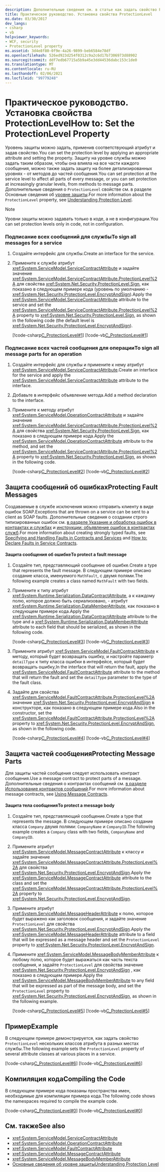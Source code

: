 ```yaml
---
description: Дополнительные сведения см. в статье как задать свойство ProtectionLevel.
title: Практическое руководство. Установка свойства ProtectionLevel
ms.date: 03/30/2017
dev_langs:
- csharp
- vb
helpviewer_keywords:
- WCF, security
- ProtectionLevel property
ms.assetid: 3d4e8f80-0f9e-4a26-9899-beb6584e78df
ms.openlocfilehash: 526ed923d254f0312c9a2c6d17b7306973d88902
ms.sourcegitcommit: ddf7edb67715a5b9a45e3dd44536dabc153c1de0
ms.translationtype: MT
ms.contentlocale: ru-RU
ms.lasthandoff: 02/06/2021
ms.locfileid: "99779248"
---
```

# <a name="how-to-set-the-protectionlevel-property"></a><span data-ttu-id="df3e0-103">Практическое руководство. Установка свойства ProtectionLevel</span><span class="sxs-lookup"><span data-stu-id="df3e0-103">How to: Set the ProtectionLevel Property</span></span>

<span data-ttu-id="df3e0-104">Уровень защиты можно задать, применив соответствующий атрибут и задав свойство.</span><span class="sxs-lookup"><span data-stu-id="df3e0-104">You can set the protection level by applying an appropriate attribute and setting the property.</span></span> <span data-ttu-id="df3e0-105">Защиту на уровне службы можно задать таким образом, чтобы она влияла на все части каждого сообщения, можно также задать защиту на более детализированных уровнях - от методов до частей сообщения.</span><span class="sxs-lookup"><span data-stu-id="df3e0-105">You can set protection at the service level to affect all parts of every message, or you can set protection at increasingly granular levels, from methods to message parts.</span></span> <span data-ttu-id="df3e0-106">Дополнительные сведения о `ProtectionLevel` свойстве см. в разделе Основные сведения об [уровне защиты](understanding-protection-level.md).</span><span class="sxs-lookup"><span data-stu-id="df3e0-106">For more information about the `ProtectionLevel` property, see [Understanding Protection Level](understanding-protection-level.md).</span></span>  
  
> [!NOTE]
> <span data-ttu-id="df3e0-107">Уровни защиты можно задавать только в коде, а не в конфигурации.</span><span class="sxs-lookup"><span data-stu-id="df3e0-107">You can set protection levels only in code, not in configuration.</span></span>  
  
### <a name="to-sign-all-messages-for-a-service"></a><span data-ttu-id="df3e0-108">Подписание всех сообщений для службы</span><span class="sxs-lookup"><span data-stu-id="df3e0-108">To sign all messages for a service</span></span>  
  
1. <span data-ttu-id="df3e0-109">Создайте интерфейс для службы.</span><span class="sxs-lookup"><span data-stu-id="df3e0-109">Create an interface for the service.</span></span>  
  
2. <span data-ttu-id="df3e0-110">Примените к службе атрибут <xref:System.ServiceModel.ServiceContractAttribute> и задайте значение <xref:System.ServiceModel.ServiceContractAttribute.ProtectionLevel%2A> для свойства <xref:System.Net.Security.ProtectionLevel.Sign>, как показано в следующем примере кода (уровень по умолчанию - <xref:System.Net.Security.ProtectionLevel.EncryptAndSign>).</span><span class="sxs-lookup"><span data-stu-id="df3e0-110">Apply the <xref:System.ServiceModel.ServiceContractAttribute> attribute to the service and set the <xref:System.ServiceModel.ServiceContractAttribute.ProtectionLevel%2A> property to <xref:System.Net.Security.ProtectionLevel.Sign>, as shown in the following code (the default level is <xref:System.Net.Security.ProtectionLevel.EncryptAndSign>).</span></span>  
  
     [!code-csharp[C_ProtectionLevel#1](../../../samples/snippets/csharp/VS_Snippets_CFX/c_protectionlevel/cs/source.cs#1)]
     [!code-vb[C_ProtectionLevel#1](../../../samples/snippets/visualbasic/VS_Snippets_CFX/c_protectionlevel/vb/source.vb#1)]  
  
### <a name="to-sign-all-message-parts-for-an-operation"></a><span data-ttu-id="df3e0-111">Подписание всех частей сообщения для операции</span><span class="sxs-lookup"><span data-stu-id="df3e0-111">To sign all message parts for an operation</span></span>  
  
1. <span data-ttu-id="df3e0-112">Создайте интерфейс для службы и примените к нему атрибут <xref:System.ServiceModel.ServiceContractAttribute>.</span><span class="sxs-lookup"><span data-stu-id="df3e0-112">Create an interface for the service and apply the <xref:System.ServiceModel.ServiceContractAttribute> attribute to the interface.</span></span>  
  
2. <span data-ttu-id="df3e0-113">Добавьте в интерфейс объявление метода.</span><span class="sxs-lookup"><span data-stu-id="df3e0-113">Add a method declaration to the interface.</span></span>  
  
3. <span data-ttu-id="df3e0-114">Примените к методу атрибут <xref:System.ServiceModel.OperationContractAttribute> и задайте значение <xref:System.ServiceModel.ServiceContractAttribute.ProtectionLevel%2A> для свойства <xref:System.Net.Security.ProtectionLevel.Sign>, как показано в следующем примере кода.</span><span class="sxs-lookup"><span data-stu-id="df3e0-114">Apply the <xref:System.ServiceModel.OperationContractAttribute> attribute to the method, and set the <xref:System.ServiceModel.ServiceContractAttribute.ProtectionLevel%2A> property to <xref:System.Net.Security.ProtectionLevel.Sign>, as shown in the following code.</span></span>  
  
     [!code-csharp[C_ProtectionLevel#2](../../../samples/snippets/csharp/VS_Snippets_CFX/c_protectionlevel/cs/source.cs#2)]
     [!code-vb[C_ProtectionLevel#2](../../../samples/snippets/visualbasic/VS_Snippets_CFX/c_protectionlevel/vb/source.vb#2)]  
  
## <a name="protecting-fault-messages"></a><span data-ttu-id="df3e0-115">Защита сообщений об ошибках</span><span class="sxs-lookup"><span data-stu-id="df3e0-115">Protecting Fault Messages</span></span>  

 <span data-ttu-id="df3e0-116">Создаваемые в службе исключения можно отправить клиенту в виде ошибок SOAP.</span><span class="sxs-lookup"><span data-stu-id="df3e0-116">Exceptions that are thrown on a service can be sent to a client as SOAP faults.</span></span> <span data-ttu-id="df3e0-117">Дополнительные сведения о создании строго типизированных ошибок см. [в разделе Указание и обработка ошибок в контрактах и службах](specifying-and-handling-faults-in-contracts-and-services.md) и [инструкции: объявление ошибок в контрактах служб](how-to-declare-faults-in-service-contracts.md).</span><span class="sxs-lookup"><span data-stu-id="df3e0-117">For more information about creating strongly typed faults, see [Specifying and Handling Faults in Contracts and Services](specifying-and-handling-faults-in-contracts-and-services.md) and [How to: Declare Faults in Service Contracts](how-to-declare-faults-in-service-contracts.md).</span></span>  
  
#### <a name="to-protect-a-fault-message"></a><span data-ttu-id="df3e0-118">Защита сообщения об ошибке</span><span class="sxs-lookup"><span data-stu-id="df3e0-118">To protect a fault message</span></span>  
  
1. <span data-ttu-id="df3e0-119">Создайте тип, представляющий сообщение об ошибке.</span><span class="sxs-lookup"><span data-stu-id="df3e0-119">Create a type that represents the fault message.</span></span> <span data-ttu-id="df3e0-120">В следующем примере описано создание класса, именуемого `MathFault`, с двумя полями.</span><span class="sxs-lookup"><span data-stu-id="df3e0-120">The following example creates a class named `MathFault` with two fields.</span></span>  
  
2. <span data-ttu-id="df3e0-121">Примените к типу атрибут <xref:System.Runtime.Serialization.DataContractAttribute>, а к каждому полю, которое должно быть сериализовано, - атрибут <xref:System.Runtime.Serialization.DataMemberAttribute>, как показано в следующем примере кода.</span><span class="sxs-lookup"><span data-stu-id="df3e0-121">Apply the <xref:System.Runtime.Serialization.DataContractAttribute> attribute to the type and a <xref:System.Runtime.Serialization.DataMemberAttribute> attribute to each field that should be serialized, as shown in the following code.</span></span>  
  
     [!code-csharp[C_ProtectionLevel#3](../../../samples/snippets/csharp/VS_Snippets_CFX/c_protectionlevel/cs/source.cs#3)]
     [!code-vb[C_ProtectionLevel#3](../../../samples/snippets/visualbasic/VS_Snippets_CFX/c_protectionlevel/vb/source.vb#3)]  
  
3. <span data-ttu-id="df3e0-122">Примените атрибут <xref:System.ServiceModel.FaultContractAttribute> к методу, который будет возвращать ошибку, и настройте параметр `detailType` к типу класса ошибки в интерфейсе, который будет возвращать ошибку,</span><span class="sxs-lookup"><span data-stu-id="df3e0-122">In the interface that will return the fault, apply the <xref:System.ServiceModel.FaultContractAttribute> attribute to the method that will return the fault and set the `detailType` parameter to the type of the fault class.</span></span>  
  
4. <span data-ttu-id="df3e0-123">Задайте для свойства <xref:System.ServiceModel.FaultContractAttribute.ProtectionLevel%2A> значение <xref:System.Net.Security.ProtectionLevel.EncryptAndSign> в конструкторе, как показано в следующем примере кода.</span><span class="sxs-lookup"><span data-stu-id="df3e0-123">Also in the constructor, set the <xref:System.ServiceModel.FaultContractAttribute.ProtectionLevel%2A> property to <xref:System.Net.Security.ProtectionLevel.EncryptAndSign>, as shown in the following code.</span></span>  
  
     [!code-csharp[C_ProtectionLevel#4](../../../samples/snippets/csharp/VS_Snippets_CFX/c_protectionlevel/cs/source.cs#4)]
     [!code-vb[C_ProtectionLevel#4](../../../samples/snippets/visualbasic/VS_Snippets_CFX/c_protectionlevel/vb/source.vb#4)]  
  
## <a name="protecting-message-parts"></a><span data-ttu-id="df3e0-124">Защита частей сообщения</span><span class="sxs-lookup"><span data-stu-id="df3e0-124">Protecting Message Parts</span></span>  

 <span data-ttu-id="df3e0-125">Для защиты частей сообщения следует использовать контракт сообщения.</span><span class="sxs-lookup"><span data-stu-id="df3e0-125">Use a message contract to protect parts of a message.</span></span> <span data-ttu-id="df3e0-126">Дополнительные сведения о контрактах сообщений см. [в разделе Использование контрактов сообщений](./feature-details/using-message-contracts.md).</span><span class="sxs-lookup"><span data-stu-id="df3e0-126">For more information about message contracts, see [Using Message Contracts](./feature-details/using-message-contracts.md).</span></span>  
  
#### <a name="to-protect-a-message-body"></a><span data-ttu-id="df3e0-127">Защита тела сообщения</span><span class="sxs-lookup"><span data-stu-id="df3e0-127">To protect a message body</span></span>  
  
1. <span data-ttu-id="df3e0-128">Создайте тип, представляющий сообщение.</span><span class="sxs-lookup"><span data-stu-id="df3e0-128">Create a type that represents the message.</span></span> <span data-ttu-id="df3e0-129">В следующем примере описано создание класса `Company` двумя полями: `CompanyName` и `CompanyID`.</span><span class="sxs-lookup"><span data-stu-id="df3e0-129">The following example creates a `Company` class with two fields, `CompanyName` and `CompanyID`.</span></span>  
  
2. <span data-ttu-id="df3e0-130">Примените атрибут <xref:System.ServiceModel.MessageContractAttribute> к классу и задайте значение <xref:System.ServiceModel.MessageContractAttribute.ProtectionLevel%2A> для свойства <xref:System.Net.Security.ProtectionLevel.EncryptAndSign>.</span><span class="sxs-lookup"><span data-stu-id="df3e0-130">Apply the <xref:System.ServiceModel.MessageContractAttribute> attribute to the class and set the <xref:System.ServiceModel.MessageContractAttribute.ProtectionLevel%2A> property to <xref:System.Net.Security.ProtectionLevel.EncryptAndSign>.</span></span>  
  
3. <span data-ttu-id="df3e0-131">Примените атрибут <xref:System.ServiceModel.MessageHeaderAttribute> к полю, которое будет выражено как заголовок сообщения, и задайте значение `ProtectionLevel` для свойства <xref:System.Net.Security.ProtectionLevel.EncryptAndSign>.</span><span class="sxs-lookup"><span data-stu-id="df3e0-131">Apply the <xref:System.ServiceModel.MessageHeaderAttribute> attribute to a field that will be expressed as a message header and set the `ProtectionLevel` property to <xref:System.Net.Security.ProtectionLevel.EncryptAndSign>.</span></span>  
  
4. <span data-ttu-id="df3e0-132">Примените <xref:System.ServiceModel.MessageBodyMemberAttribute> к любому полю, которое будет выражаться как часть текста сообщения, и задайте `ProtectionLevel` для свойства значение <xref:System.Net.Security.ProtectionLevel.EncryptAndSign> , как показано в следующем примере.</span><span class="sxs-lookup"><span data-stu-id="df3e0-132">Apply the <xref:System.ServiceModel.MessageBodyMemberAttribute> to any field that will be expressed as part of the message body, and set the `ProtectionLevel` property to <xref:System.Net.Security.ProtectionLevel.EncryptAndSign>, as shown in the following example.</span></span>  
  
     [!code-csharp[C_ProtectionLevel#5](../../../samples/snippets/csharp/VS_Snippets_CFX/c_protectionlevel/cs/source.cs#5)]
     [!code-vb[C_ProtectionLevel#5](../../../samples/snippets/visualbasic/VS_Snippets_CFX/c_protectionlevel/vb/source.vb#5)]  
  
## <a name="example"></a><span data-ttu-id="df3e0-133">Пример</span><span class="sxs-lookup"><span data-stu-id="df3e0-133">Example</span></span>  

 <span data-ttu-id="df3e0-134">В следующем примере демонстрируется, как задать свойство `ProtectionLevel` нескольких классов атрибута в разных местах службы.</span><span class="sxs-lookup"><span data-stu-id="df3e0-134">The following example sets the `ProtectionLevel` property of several attribute classes at various places in a service.</span></span>  
  
 [!code-csharp[C_ProtectionLevel#6](../../../samples/snippets/csharp/VS_Snippets_CFX/c_protectionlevel/cs/source.cs#6)]
 [!code-vb[C_ProtectionLevel#6](../../../samples/snippets/visualbasic/VS_Snippets_CFX/c_protectionlevel/vb/source.vb#6)]  
  
## <a name="compiling-the-code"></a><span data-ttu-id="df3e0-135">Компиляция кода</span><span class="sxs-lookup"><span data-stu-id="df3e0-135">Compiling the Code</span></span>  

 <span data-ttu-id="df3e0-136">В следующем примере кода показаны пространства имен, необходимые для компиляции примера кода.</span><span class="sxs-lookup"><span data-stu-id="df3e0-136">The following code shows the namespaces required to compile the example code.</span></span>  
  
 [!code-csharp[C_ProtectionLevel#0](../../../samples/snippets/csharp/VS_Snippets_CFX/c_protectionlevel/cs/source.cs#0)]
 [!code-vb[C_ProtectionLevel#0](../../../samples/snippets/visualbasic/VS_Snippets_CFX/c_protectionlevel/vb/source.vb#0)]  
  
## <a name="see-also"></a><span data-ttu-id="df3e0-137">См. также</span><span class="sxs-lookup"><span data-stu-id="df3e0-137">See also</span></span>

- <xref:System.ServiceModel.ServiceContractAttribute>
- <xref:System.ServiceModel.OperationContractAttribute>
- <xref:System.ServiceModel.FaultContractAttribute>
- <xref:System.ServiceModel.MessageContractAttribute>
- <xref:System.ServiceModel.MessageBodyMemberAttribute>
- [<span data-ttu-id="df3e0-138">Основные сведения об уровне защиты</span><span class="sxs-lookup"><span data-stu-id="df3e0-138">Understanding Protection Level</span></span>](understanding-protection-level.md)
